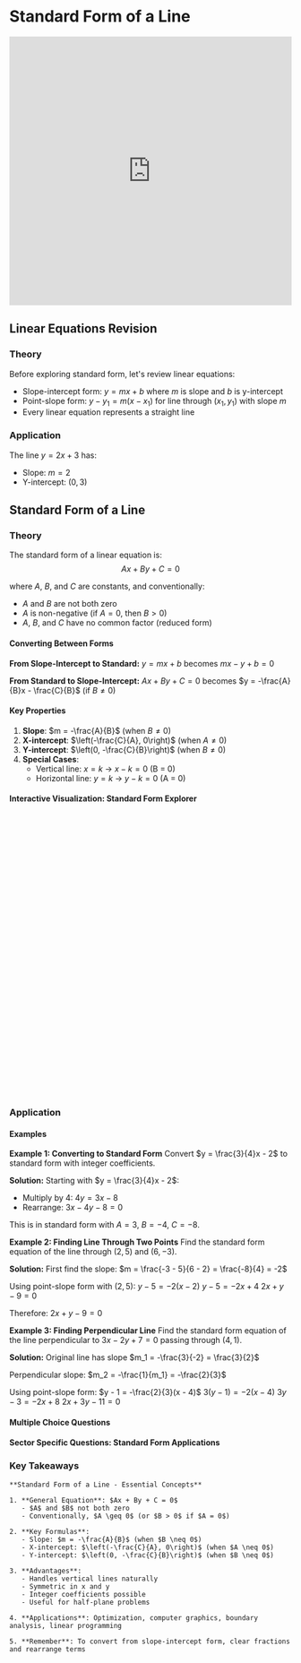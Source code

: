 # Standard Form of a Line

<iframe 
    src="https://drive.google.com/file/d/1_standard_form_line_LC/preview" 
    width="100%" 
    height="480" 
    frameborder="0" 
    allowfullscreen>
</iframe>

## Linear Equations Revision

### Theory
Before exploring standard form, let's review linear equations:
- Slope-intercept form: $y = mx + b$ where $m$ is slope and $b$ is y-intercept
- Point-slope form: $y - y_1 = m(x - x_1)$ for line through $(x_1, y_1)$ with slope $m$
- Every linear equation represents a straight line

### Application
The line $y = 2x + 3$ has:
- Slope: $m = 2$
- Y-intercept: $(0, 3)$

## Standard Form of a Line

### Theory

The standard form of a linear equation is:
$$Ax + By + C = 0$$

where $A$, $B$, and $C$ are constants, and conventionally:
- $A$ and $B$ are not both zero
- $A$ is non-negative (if $A = 0$, then $B > 0$)
- $A$, $B$, and $C$ have no common factor (reduced form)

#### Converting Between Forms

**From Slope-Intercept to Standard:**
$y = mx + b$ becomes $mx - y + b = 0$

**From Standard to Slope-Intercept:**
$Ax + By + C = 0$ becomes $y = -\frac{A}{B}x - \frac{C}{B}$ (if $B \neq 0$)

#### Key Properties
1. **Slope**: $m = -\frac{A}{B}$ (when $B \neq 0$)
2. **X-intercept**: $\left(-\frac{C}{A}, 0\right)$ (when $A \neq 0$)
3. **Y-intercept**: $\left(0, -\frac{C}{B}\right)$ (when $B \neq 0$)
4. **Special Cases**:
   - Vertical line: $x = k$ → $x - k = 0$ (B = 0)
   - Horizontal line: $y = k$ → $y - k = 0$ (A = 0)

#### Interactive Visualization: Standard Form Explorer

<div id="standard-form-explorer" class="visualization-container" style="height: 500px;"></div>
<script>
document.addEventListener('DOMContentLoaded', function() {
    MathVisualizer.createGraphFromDescription('standard-form-explorer', {
        boundingBox: [-10, 10, 10, -10],
        elements: [
            {type: 'line', equation: function(params) {
                return params.A + '*x + ' + params.B + '*y + ' + params.C + ' = 0';
            }, style: {strokeColor: 'blue', strokeWidth: 2}},
            {type: 'point', coords: function(params) {
                if (params.A !== 0) return [-params.C/params.A, 0];
                return [0, 0];
            }, visible: function(params) { return params.A !== 0; },
            name: 'X-int', color: 'red', label: 'X-intercept'},
            {type: 'point', coords: function(params) {
                if (params.B !== 0) return [0, -params.C/params.B];
                return [0, 0];
            }, visible: function(params) { return params.B !== 0; },
            name: 'Y-int', color: 'green', label: 'Y-intercept'}
        ],
        parameters: {
            A: {min: -5, max: 5, value: 2, step: 1, label: "Coefficient A"},
            B: {min: -5, max: 5, value: 3, step: 1, label: "Coefficient B"},
            C: {min: -10, max: 10, value: -6, step: 1, label: "Constant C"}
        },
        infoBox: {
            title: "Standard Form Properties",
            lines: [
                {text: "Equation: ${A}x + ${B}y + ${C} = 0", dynamic: true},
                {text: function(params) {
                    if (params.B === 0) return "Vertical line";
                    if (params.A === 0) return "Horizontal line";
                    return "Slope: " + (-params.A/params.B).toFixed(2);
                }, dynamic: true}
            ]
        }
    });
});
</script>

### Application

#### Examples

**Example 1: Converting to Standard Form**
Convert $y = \frac{3}{4}x - 2$ to standard form with integer coefficients.

**Solution:**
Starting with $y = \frac{3}{4}x - 2$:
- Multiply by 4: $4y = 3x - 8$
- Rearrange: $3x - 4y - 8 = 0$

This is in standard form with $A = 3$, $B = -4$, $C = -8$.

**Example 2: Finding Line Through Two Points**
Find the standard form equation of the line through $(2, 5)$ and $(6, -3)$.

**Solution:**
First find the slope:
$m = \frac{-3 - 5}{6 - 2} = \frac{-8}{4} = -2$

Using point-slope form with $(2, 5)$:
$y - 5 = -2(x - 2)$
$y - 5 = -2x + 4$
$2x + y - 9 = 0$

Therefore: $2x + y - 9 = 0$

**Example 3: Finding Perpendicular Line**
Find the standard form equation of the line perpendicular to $3x - 2y + 7 = 0$ passing through $(4, 1)$.

**Solution:**
Original line has slope $m_1 = -\frac{3}{-2} = \frac{3}{2}$

Perpendicular slope: $m_2 = -\frac{1}{m_1} = -\frac{2}{3}$

Using point-slope form:
$y - 1 = -\frac{2}{3}(x - 4)$
$3(y - 1) = -2(x - 4)$
$3y - 3 = -2x + 8$
$2x + 3y - 11 = 0$

#### Multiple Choice Questions

<div id="standard-form-mcq" class="quiz-container"></div>
<script>
document.addEventListener('DOMContentLoaded', function() {
    const quizData = {
        title: "Standard Form Quiz",
        questions: [
            {
                text: "Convert \\(y = -\\frac{1}{2}x + 3\\) to standard form with integer coefficients.",
                options: ["\\(x + 2y - 6 = 0\\)", "\\(x - 2y + 6 = 0\\)", "\\(2x + y - 3 = 0\\)", "\\(-x + 2y - 6 = 0\\)"],
                correctIndex: 0,
                explanation: "Multiply by 2: \\(2y = -x + 6\\). Rearrange: \\(x + 2y - 6 = 0\\).",
                difficulty: "Basic"
            },
            {
                text: "Find the x-intercept of \\(4x - 3y + 12 = 0\\).",
                options: ["\\((-3, 0)\\)", "\\((3, 0)\\)", "\\((-4, 0)\\)", "\\((4, 0)\\)"],
                correctIndex: 0,
                explanation: "At x-intercept, \\(y = 0\\): \\(4x + 12 = 0\\), so \\(x = -3\\). Point: \\((-3, 0)\\).",
                difficulty: "Basic"
            },
            {
                text: "Which line is parallel to \\(2x + 5y - 10 = 0\\)?",
                options: ["\\(2x + 5y + 3 = 0\\)", "\\(5x + 2y - 10 = 0\\)", "\\(2x - 5y + 7 = 0\\)", "\\(4x + 10y - 5 = 0\\)"],
                correctIndex: 0,
                explanation: "Parallel lines have the same slope. Both \\(2x + 5y - 10 = 0\\) and \\(2x + 5y + 3 = 0\\) have slope \\(-\\frac{2}{5}\\).",
                difficulty: "Intermediate"
            },
            {
                text: "The line \\(Ax + 3y - 6 = 0\\) passes through \\((2, 4)\\). Find \\(A\\).",
                options: ["\\(A = -3\\)", "\\(A = 3\\)", "\\(A = -6\\)", "\\(A = 6\\)"],
                correctIndex: 0,
                explanation: "Substitute \\((2, 4)\\): \\(A(2) + 3(4) - 6 = 0\\). So \\(2A + 12 - 6 = 0\\), giving \\(A = -3\\).",
                difficulty: "Intermediate"
            }
        ]
    };
    MCQQuiz.create('standard-form-mcq', quizData);
});
</script>

#### Sector Specific Questions: Standard Form Applications

<div id="standard-form-identity-container"></div>
<script>
document.addEventListener('DOMContentLoaded', function() {
    const content = {
        "title": "Standard Form: Real-World Applications",
        "intro_content": `<p>The standard form of a line is particularly useful in optimization problems, computer graphics, and analytical geometry. Its symmetric treatment of x and y makes it ideal for many applications.</p>`,
        "questions": [
            {
                "category": "engineering",
                "title": "Structural Load Analysis",
                "content": `A beam's neutral axis under load follows the line \\(3x + 4y - 24 = 0\\) (units in meters). Find where this axis intersects the support boundaries at \\(x = 0\\) (left support) and \\(y = 0\\) (bottom support). What is the length of the beam section between these points?`,
                "answer": `For intersection with left support (\\(x = 0\\)):
\\(3(0) + 4y - 24 = 0\\)
\\(4y = 24\\)
\\(y = 6\\)
Left support intersection: \\((0, 6)\\)

For intersection with bottom support (\\(y = 0\\)):
\\(3x + 4(0) - 24 = 0\\)
\\(3x = 24\\)
\\(x = 8\\)
Bottom support intersection: \\((8, 0)\\)

Length between points:
\\(d = \\sqrt{(8-0)^2 + (0-6)^2} = \\sqrt{64 + 36} = \\sqrt{100} = 10\\) meters

The beam section is 10 meters long between the support points.`
            },
            {
                "category": "scientific",
                "title": "Chemical Reaction Boundary",
                "content": `In a chemical reaction chamber, the boundary between two reagent zones follows \\(5x + 12y - 60 = 0\\) (x and y in cm). A sensor at position \\((4, 3.5)\\) needs to determine which zone it's in. Is the sensor in the positive or negative half-plane relative to this boundary?`,
                "answer": `To determine which side of the line the sensor is on, substitute \\((4, 3.5)\\) into the equation:
\\(5(4) + 12(3.5) - 60\\)
\\(= 20 + 42 - 60\\)
\\(= 2\\)

Since the result is positive (\\(2 > 0\\)), the sensor is in the positive half-plane.

To verify the reagent zones:
- Points where \\(5x + 12y - 60 > 0\\) are in the positive zone
- Points where \\(5x + 12y - 60 < 0\\) are in the negative zone
- The line \\(5x + 12y - 60 = 0\\) is the exact boundary

The sensor at \\((4, 3.5)\\) is in the positive reagent zone.`
            },
            {
                "category": "financial",
                "title": "Break-Even Analysis",
                "content": `A company's break-even line is represented by \\(150x + 200y - 30000 = 0\\), where \\(x\\) is units of Product A and \\(y\\) is units of Product B. Find the break-even points when: (a) only Product A is sold, (b) only Product B is sold, and (c) equal units of both products are sold.`,
                "answer": `(a) Only Product A (\\(y = 0\\)):
\\(150x + 200(0) - 30000 = 0\\)
\\(150x = 30000\\)
\\(x = 200\\) units

(b) Only Product B (\\(x = 0\\)):
\\(150(0) + 200y - 30000 = 0\\)
\\(200y = 30000\\)
\\(y = 150\\) units

(c) Equal units (\\(x = y\\)):
\\(150x + 200x - 30000 = 0\\)
\\(350x = 30000\\)
\\(x = y = \\frac{30000}{350} \\approx 85.7\\) units each

Break-even points:
- 200 units of Product A only
- 150 units of Product B only
- 86 units each when selling equal quantities`
            },
            {
                "category": "creative",
                "title": "Perspective Drawing Guide",
                "content": `An artist uses the line \\(2x - 3y + 18 = 0\\) as a perspective guide in a drawing (units in cm from bottom-left corner). Find where this guide line intersects the canvas edges at \\(x = 0\\) (left edge) and \\(x = 30\\) (right edge). What angle does this line make with the horizontal?`,
                "answer": `Left edge intersection (\\(x = 0\\)):
\\(2(0) - 3y + 18 = 0\\)
\\(-3y = -18\\)
\\(y = 6\\) cm
Point: \\((0, 6)\\)

Right edge intersection (\\(x = 30\\)):
\\(2(30) - 3y + 18 = 0\\)
\\(60 - 3y + 18 = 0\\)
\\(-3y = -78\\)
\\(y = 26\\) cm
Point: \\((30, 26)\\)

Slope: \\(m = \\frac{26 - 6}{30 - 0} = \\frac{20}{30} = \\frac{2}{3}\\)

Angle with horizontal:
\\(\\theta = \\arctan\\left(\\frac{2}{3}\\right) \\approx 33.7°\\)

The perspective guide runs from \\((0, 6)\\) to \\((30, 26)\\) at approximately 33.7° to the horizontal.`
            }
        ]
    };
    MathQuestionModule.render(content, 'standard-form-identity-container');
});
</script>

### Key Takeaways

```{important}
**Standard Form of a Line - Essential Concepts**

1. **General Equation**: $Ax + By + C = 0$
   - $A$ and $B$ not both zero
   - Conventionally, $A \geq 0$ (or $B > 0$ if $A = 0$)

2. **Key Formulas**:
   - Slope: $m = -\frac{A}{B}$ (when $B \neq 0$)
   - X-intercept: $\left(-\frac{C}{A}, 0\right)$ (when $A \neq 0$)
   - Y-intercept: $\left(0, -\frac{C}{B}\right)$ (when $B \neq 0$)

3. **Advantages**:
   - Handles vertical lines naturally
   - Symmetric in x and y
   - Integer coefficients possible
   - Useful for half-plane problems

4. **Applications**: Optimization, computer graphics, boundary analysis, linear programming

5. **Remember**: To convert from slope-intercept form, clear fractions and rearrange terms
```

